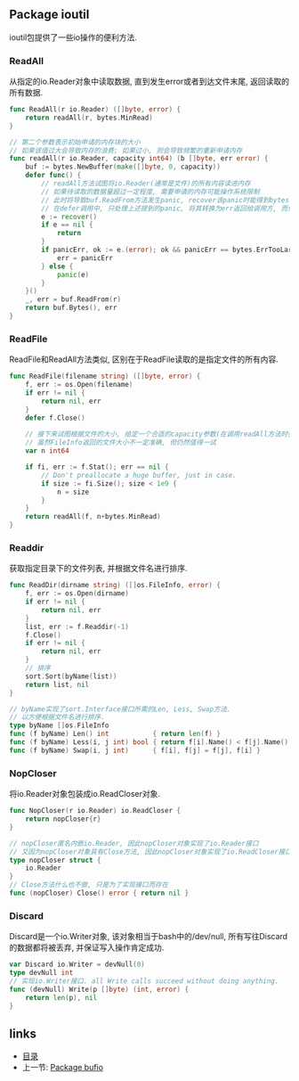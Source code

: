 Package ioutil
----

ioutil包提供了一些io操作的便利方法.

### ReadAll
从指定的io.Reader对象中读取数据, 直到发生error或者到达文件末尾, 返回读取的所有数据.
```go
func ReadAll(r io.Reader) ([]byte, error) {
	return readAll(r, bytes.MinRead)
}

// 第二个参数表示初始申请的内存块的大小
// 如果该值过大会导致内存的浪费; 如果过小, 则会导致频繁的重新申请内存
func readAll(r io.Reader, capacity int64) (b []byte, err error) {
	buf := bytes.NewBuffer(make([]byte, 0, capacity))
	defer func() {
		// readAll方法试图将io.Reader(通常是文件)的所有内容读进内存
		// 如果待读取的数据量超过一定程度, 需要申请的内存可能操作系统限制
		// 此时将导致buf.ReadFrom方法发生panic, recover该panic时能得到bytes.ErrTooLarge
		// 在defer调用中, 只处理上述提到的panic, 将其转换为err返回给调用方, 而保持其他未知的panic
		e := recover()
		if e == nil {
			return
		}
		if panicErr, ok := e.(error); ok && panicErr == bytes.ErrTooLarge {
			err = panicErr
		} else {
			panic(e)
		}
	}()
	_, err = buf.ReadFrom(r)
	return buf.Bytes(), err
}
```

### ReadFile
ReadFile和ReadAll方法类似, 区别在于ReadFile读取的是指定文件的所有内容.
```go
func ReadFile(filename string) ([]byte, error) {
	f, err := os.Open(filename)
	if err != nil {
		return nil, err
	}
	defer f.Close()
	
	// 接下来试图根据文件的大小, 给定一个合适的capacity参数(在调用readAll方法时会用到). 
	// 虽然FileInfo返回的文件大小不一定准确, 但仍然值得一试
	var n int64

	if fi, err := f.Stat(); err == nil {
		// Don't preallocate a huge buffer, just in case.
		if size := fi.Size(); size < 1e9 {
			n = size
		}
	}
	return readAll(f, n+bytes.MinRead)
}
```

### Readdir
获取指定目录下的文件列表, 并根据文件名进行排序.
```go
func ReadDir(dirname string) ([]os.FileInfo, error) {
	f, err := os.Open(dirname)
	if err != nil {
		return nil, err
	}
	list, err := f.Readdir(-1)
	f.Close()
	if err != nil {
		return nil, err
	}
	// 排序
	sort.Sort(byName(list))
	return list, nil
}

// byName实现了sort.Interface接口所需的Len, Less, Swap方法.
// 以方便根据文件名进行排序.
type byName []os.FileInfo
func (f byName) Len() int           { return len(f) }
func (f byName) Less(i, j int) bool { return f[i].Name() < f[j].Name() }
func (f byName) Swap(i, j int)      { f[i], f[j] = f[j], f[i] }
```

### NopCloser
将io.Reader对象包装成io.ReadCloser对象.
```go
func NopCloser(r io.Reader) io.ReadCloser {
	return nopCloser{r}
}

// nopCloser匿名内嵌io.Reader, 因此nopCloser对象实现了io.Reader接口
// 又因为nopCloser对象具有Close方法, 因此nopCloser对象实现了io.ReadCloser接口
type nopCloser struct {
	io.Reader
}
// Close方法什么也不做, 只是为了实现接口而存在
func (nopCloser) Close() error { return nil }
```

### Discard
Discard是一个io.Writer对象, 该对象相当于bash中的/dev/null, 所有写往Discard的数据都将被丢弃, 并保证写入操作肯定成功.
```go
var Discard io.Writer = devNull(0)
type devNull int
// 实现io.Writer接口. all Write calls succeed without doing anything.
func (devNull) Write(p []byte) (int, error) {
	return len(p), nil
}
```


















links
-----
+ [目录](../golang)
+ 上一节: [Package bufio](Package-bufio.md)
